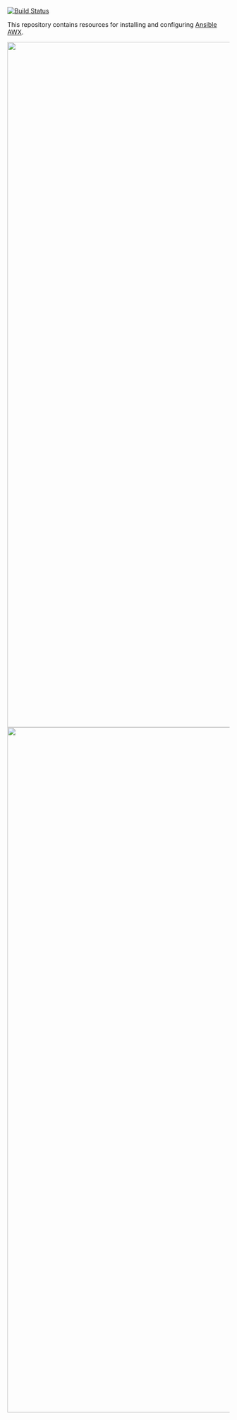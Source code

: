 [![Build Status](https://travis-ci.com/jasonwalsh/awx-poc.svg?branch=master)](https://travis-ci.com/jasonwalsh/awx-poc)

This repository contains resources for installing and configuring [Ansible AWX](https://github.com/ansible/awx).

<p align="center">
  <img width="1552" src="https://user-images.githubusercontent.com/2184329/47095511-6d90c200-d1fb-11e8-9e24-c6d72378e463.png">
  <img width="1552" src="https://user-images.githubusercontent.com/2184329/47095512-6d90c200-d1fb-11e8-9f6c-7e02a947ba5a.png">
</p>

